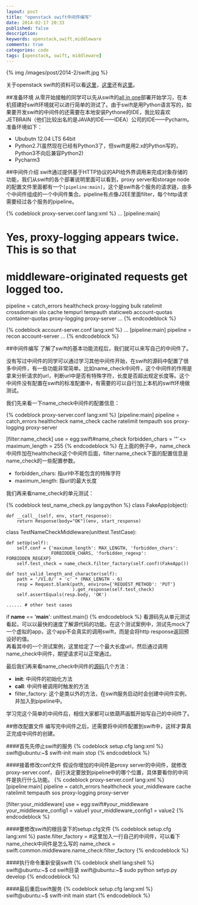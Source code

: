```yaml
---
layout: post
title: "openstack swift中间件编写"
date: 2014-02-17 20:33
published: false
description: 
keywords: openstack,swift,middleware
comments: true
categories: code
tags: [openstack, swift, middleware]
---
```


{% img /images/post/2014-2/swift.jpg %}

关于openstack swift的资料可以看[这里][url1]，[这里][url2]还有[这里][url3]。  
  
##准备环境
从零开始接触的同学可以先从swift的[all in one][url4]部署开始学习，在本机搭建好swift环境就可以进行简单的测试了。由于swift是用Python语言写的，如果要开发swift的中间件的还需要在本地安装Pythone的IDE，我比较喜欢JETBRAIN（他们比较出名的是JAVA的IDE——IDEA）公司的IDE——Pycharm。准备环境如下：  
* Ububutn 12.04 LTS 64bit
* Python2.7(虽然现在已经有Python3了，但swift是用2.x的Python写的，Python3不向后兼容Python2) 
* Pycharm3
  
##中间件介绍
swift通过提供基于HTTP协议的API给外界调用来完成对象存储的功能，我们从swift的各个部署说明里面可以看到，proxy server和storage node的配置文件里面都有一个`[pipeline:main]`，这个是swift各个服务的请求链，由多个中间件组成的一个中间件集合。pipeline有点像J2EE里面filter，每个http请求需要经过各个服务的pipeline。
  
{% codeblock proxy-server.conf lang:xml %}
...
[pipeline:main]
# Yes, proxy-logging appears twice. This is so that
# middleware-originated requests get logged too.
pipeline = catch_errors healthcheck proxy-logging bulk ratelimit crossdomain slo cache tempurl tempauth staticweb account-quotas container-quotas proxy-logging proxy-server
...
{% endcodeblock %} 
  
{% codeblock account-server.conf lang:xml %}
...
[pipeline:main]
pipeline = recon account-server
...
{% endcodeblock %} 
  
##中间件编写
了解了swift的基本功能流程后，我们就可以来写自己的中间件了。  
  
没有写过中间件的同学可以通过学习其他中间件开始，在swift的源码中配置了很多中间件，有一些功能非常简单。比如name_check中间件，这个中间件的作用是拿来分析请求的url，判断url中是否有特殊字符，长度是否超出规定长度等。这个中间件没有配置在swift的标准配置中，有需要的可以自行加上本机的swift环境做测试。  
  
我们先来看一下name_check中间件的配置信息：
  
{% codeblock proxy-server.conf lang:xml %}
[pipeline:main]
pipeline = catch_errors healthcheck name_check cache ratelimit tempauth sos
           proxy-logging proxy-server

[filter:name_check]
use = egg:swift#name_check
forbidden_chars = '"`<>
maximum_length = 255
{% endcodeblock %} 
在上面的例子中，name_check中间件加在healthcheck这个中间件后面，filter:name_check下面的配置信息是name_check的一些配置参数。
* forbidden_chars: 指url中不能包含的特殊字符
* maximum_length: 指url的最大长度
  
我们再来看name_check的单元测试：
  
{% codeblock test_name_check.py lang:python %}
class FakeApp(object):

    def __call__(self, env, start_response):
        return Response(body="OK")(env, start_response)


class TestNameCheckMiddleware(unittest.TestCase):

    def setUp(self):
        self.conf = {'maximum_length': MAX_LENGTH, 'forbidden_chars':
                     FORBIDDEN_CHARS, 'forbidden_regexp': FORBIDDEN_REGEXP}
        self.test_check = name_check.filter_factory(self.conf)(FakeApp())

    def test_valid_length_and_character(self):
        path = '/V1.0/' + 'c' * (MAX_LENGTH - 6)
        resp = Request.blank(path, environ={'REQUEST_METHOD': 'PUT'}
                             ).get_response(self.test_check)
        self.assertEquals(resp.body, 'OK')

    ...... # other test cases    
if __name__ == '__main__':
    unittest.main()
{% endcodeblock %} 
看源码先从单元测试看起，可以以最快的速度了解源代码的功能。在这个测试案例中，测试先mock了一个虚拟的app，这个app不会真实的调用swift，而是会将http response返回预设好的值。  
再看其中的一个测试案例，这里给定了一个最大长度url，然后通过调用name_check中间件，期望请求可以正常通过。

最后我们再来看name_check中间件的[源码][url5]几个方法：
* __init__: 中间件的初始化方法
* __call__: 中间件被调用时触发的方法
* filter_factory: 这个是类以外的方法，在swift服务启动时会创建中间件实例，并加入到pipeline中。
  
学习完这个简单的中间件后，相信大家都可以依葫芦画瓢开始写自己的中间件了。  
  
##修改配置文件
编写完中间件之后，还需要将中间件配置到swift中，这样才算真正完成中间件的创建。  
  
####首先先停止swift的服务
{% codeblock setup.cfg lang:xml %}
swift@ubuntu:~$ swift-init main stop
{% endcodeblock %} 
  
####接着修改conf文件
假设你增加的中间件是proxy server的中间件，就修改proxy-server.conf，自行决定要放到pipeline中的哪个位置，具体要看你的中间件是执行什么功能。
{% codeblock proxy-server.conf lang:xml %}
[pipeline:main]
pipeline = catch_errors healthcheck your_middleware cache ratelimit tempauth sos
           proxy-logging proxy-server

[filter:your_middleware]
use = egg:swift#your_middleware
your_middleware_config1 = value1
your_middleware_config1 = value2
{% endcodeblock %} 

####要修改swift的根目录下的setup.cfg文件
{% codeblock setup.cfg lang:xml %}
paste.filter_factory =
	#这里加入一行自己的中间件，可以看下name_check中间件是怎么写的
	name_check = swift.common.middleware.name_check:filter_factory
{% endcodeblock %} 

####执行命令重新安装swift
{% codeblock shell lang:shell %}
swift@ubuntu:~$ cd swift目录
swift@ubuntu:~$ sudo python setyp.py develop
{% endcodeblock %} 

####最后重启swift服务
{% codeblock setup.cfg lang:xml %}
swift@ubuntu:~$ swift-init main start
{% endcodeblock %} 


[url1]: http://zh.wikipedia.org/wiki/OpenStack
[url2]: http://www.programmer.com.cn/12403/
[url3]: http://www.ibm.com/developerworks/cn/cloud/library/1310_zhanghua_openstackswift/
[url4]: http://docs.openstack.org/developer/swift/development_saio.html
[url5]: https://github.com/openstack/swift/blob/master/swift/common/middleware/name_check.py